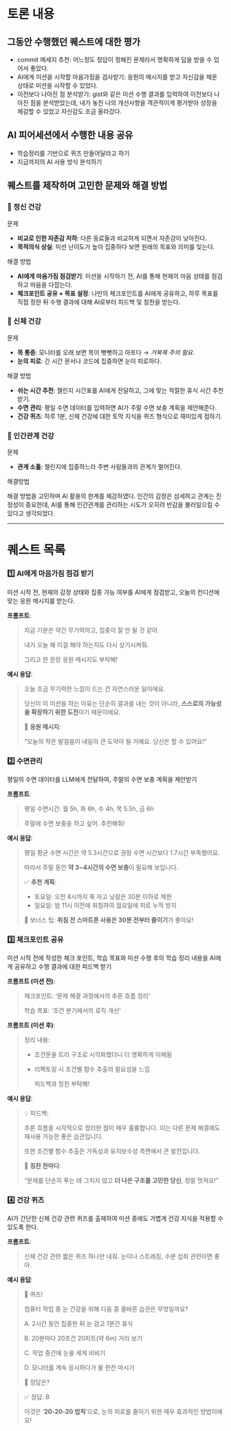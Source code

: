 # 토론 내용

## 그동안 수행했던 퀘스트에 대한 평가

- commit 메세지 추천: 어느정도 정답이 정해진 문제라서 명확하게 답을 받을 수 있어서 좋았다.
- AI에게 미션을 시작할 마음가짐을 검사받기: 응원의 메시지를 받고 자신감을 채운 상태로 미션을 시작할 수 있었다.
- 이전보다 나아진 점 분석받기: gist와 같은 미션 수행 결과를 입력하여 이전보다 나아진 점을 분석받았는데, 내가 놓친 나의 개선사항을 객관적이게 평가받아 성장을 체감할 수 있었고 자신감도 조금 올라갔다.

## AI 피어세션에서 수행한 내용 공유

- 학습정리를 기반으로 퀴즈 만들어달라고 하기
- 지금까지의 AI 사용 방식 분석하기

## 퀘스트를 제작하며 고민한 문제와 해결 방법

### 🧠 정신 건강

문제

- **비교로 인한 자존감 저하**: 다른 동료들과 비교하게 되면서 자존감이 낮아진다.
- **목적의식 상실**: 미션 난이도가 높아 집중하다 보면 원래의 목표와 의미를 잊는다.

해결 방법

- **AI에게 마음가짐 점검받기**: 미션을 시작하기 전, AI를 통해 현재의 마음 상태를 점검하고 마음을 다잡는다.
- **체크포인트 공유 + 목표 설정**: 나만의 체크포인트를 AI에게 공유하고, 하루 목표를 직접 정한 뒤 수행 결과에 대해 AI로부터 피드백 및 칭찬을 받는다.

### 💪 신체 건강

문제

- **목 통증**: 모니터를 오래 보면 목이 뻣뻣하고 아프다 → *거북목 주의 필요*.
- **눈의 피로**: 긴 시간 문서나 코드에 집중하면 눈이 피로하다.

해결 방법

- **쉬는 시간 추천**: 챌린지 시간표를 AI에게 전달하고, 그에 맞는 적절한 휴식 시간 추천받기.
- **수면 관리**: 평일 수면 데이터를 입력하면 AI가 주말 수면 보충 계획을 제안해준다.
- **건강 퀴즈**: 하루 1분, 신체 건강에 대한 토막 지식을 퀴즈 형식으로 재미있게 접하기.

### 🤝 인간관계 건강

문제

- **관계 소홀**: 챌린지에 집중하느라 주변 사람들과의 관계가 멀어진다.

해결방법

해결 방법을 고민하며 AI 활용의 한계를 체감하였다. 인간의 감정은 섬세하고 관계는 진정성이 중요한데, AI를 통해 인간관계를 관리하는 시도가 오히려 반감을 불러일으킬 수 있다고 생각되었다.

---

# 퀘스트 목록

### 1️⃣ AI에게 마음가짐 점검 받기

미션 시작 전, 현재의 감정 상태와 집중 가능 여부를 AI에게 점검받고, 오늘의 컨디션에 맞는 응원 메시지를 받는다.

**프롬프트**:

> 지금 기분은 약간 무기력하고, 집중이 잘 안 될 것 같아.
> 
> 
> 내가 오늘 왜 이걸 해야 하는지도 다시 상기시켜줘.
> 
> 그리고 한 문장 응원 메시지도 부탁해!
> 

**예시 응답**:

> 오늘 조금 무기력한 느낌이 드는 건 자연스러운 일이에요.
> 
> 
> 당신이 이 미션을 하는 이유는 단순히 결과를 내는 것이 아니라, **스스로의 가능성을 확장하기 위한 도전**이기 때문이에요.
> 
> 🌱 **응원 메시지**:
> 
> “오늘의 작은 발걸음이 내일의 큰 도약이 될 거예요. 당신은 할 수 있어요!”
> 

### 2️⃣ 수면관리

평일의 수면 데이터를 LLM에게 전달하여, 주말의 수면 보충 계획을 제안받기

**프롬프트**:

> 평일 수면시간: 월 5h, 화 6h, 수 4h, 목 5.5h, 금 6h
> 
> 
> 주말에 수면 보충을 하고 싶어. 추천해줘!
> 

**예시 응답**:

> 평일 평균 수면 시간은 약 5.3시간으로 권장 수면 시간보다 1.7시간 부족했어요.
> 
> 
> 따라서 주말 동안 **약 3~4시간의 수면 보충**이 필요해 보입니다.
> 
> ✅ **추천 계획**:
> 
> - 토요일: 오전 8시까지 푹 자고 낮잠은 30분 이하로 제한
> - 일요일: 밤 11시 이전에 취침하여 월요일에 피로 누적 방지
> 
> 🌙 보너스 팁: **취침 전 스마트폰 사용은 30분 전부터 줄이기**가 좋아요!
> 

### 3️⃣ 체크포인트 공유

미션 시작 전에 작성한 체크 포인트, 학습 목표와 미션 수행 후의 학습 정리 내용을 AI에게 공유하고 수행 결과에 대한 피드백 받기

**프롬프트 (미션 전)**:

> 체크포인트: ‘문제 해결 과정에서의 추론 흐름 정리’
> 
> 
> 학습 목표: ‘조건 분기에서의 로직 개선’
> 

**프롬프트 (미션 후)**:

> 정리 내용:
> 
> - 조건문을 트리 구조로 시각화했더니 더 명확하게 이해됨
> - 리팩토링 시 조건별 함수 추출의 필요성을 느낌
>     
>     피드백과 칭찬 부탁해!
>     

**예시 응답**:

> 💡 피드백:
> 
> 
> 추론 흐름을 시각적으로 정리한 점이 매우 훌륭합니다. 이는 다른 문제 해결에도 재사용 가능한 좋은 습관입니다.
> 
> 또한 조건별 함수 추출은 가독성과 유지보수성 측면에서 큰 발전입니다.
> 
> 🎉 **칭찬 한마디**:
> 
> “문제를 단순히 푸는 데 그치지 않고 **더 나은 구조를 고민한 당신**, 정말 멋져요!”
> 

### 4️⃣ 건강 퀴즈

AI가 간단한 신체 건강 관련 퀴즈를 출제하여 미션 중에도 가볍게 건강 지식을 적용할 수 있도록 한다.

**프롬프트**:

> 신체 건강 관련 짧은 퀴즈 하나만 내줘. 눈이나 스트레칭, 수분 섭취 관련이면 좋아.
> 

**예시 응답**:

> 🧠 퀴즈!
> 
> 
> 컴퓨터 작업 중 눈 건강을 위해 다음 중 올바른 습관은 무엇일까요?
> 
> A. 2시간 동안 집중한 뒤 눈 감고 1분간 휴식
> 
> B. 20분마다 20초간 20피트(약 6m) 거리 보기
> 
> C. 작업 중간에 눈을 세게 비비기
> 
> D. 모니터를 계속 응시하다가 물 한잔 마시기
> 
> 🤔 정답은?
> 

> ✅ 정답: B
> 
> 
> 이것은 ‘**20-20-20 법칙**’으로, 눈의 피로를 줄이기 위한 매우 효과적인 방법이에요!
>
